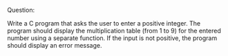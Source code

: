 Question:

Write a C program that asks the user to enter
a positive integer. The program should display
the multiplication table (from 1 to 9) for
the entered number using a separate function.
If the input is not positive, the program should
display an error message.
